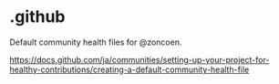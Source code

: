 # .github

Default community health files for @zoncoen.

https://docs.github.com/ja/communities/setting-up-your-project-for-healthy-contributions/creating-a-default-community-health-file
